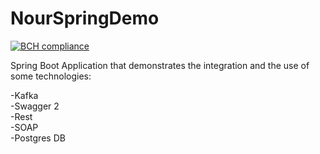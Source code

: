 # NourSpringDemo

[![BCH compliance](https://bettercodehub.com/edge/badge/NoorKrichen/nour-spring-demo?branch=master)](https://bettercodehub.com/)

Spring Boot Application that demonstrates the integration and the use of some technologies: 
<br/>


-Kafka<br/>
-Swagger 2<br/>
-Rest<br/>
-SOAP<br/>
-Postgres DB<br/>
